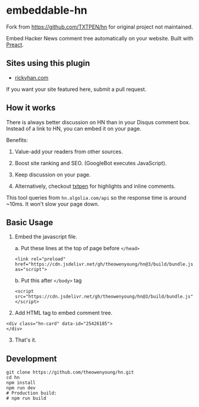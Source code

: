 # embeddable-hn

Fork from <https://github.com/TXTPEN/hn> for original project not maintained.

Embed Hacker News comment tree automatically on your website. Built with [Preact](https://preactjs.com).

## Sites using this plugin

- [rickyhan.com](http://rickyhan.com/blog/k8s.html)

If you want your site featured here, submit a pull request.

## How it works

There is always better discussion on HN than in your Disqus comment box. Instead of a link to HN, you can embed it on your page.

Benefits:

1. Value-add your readers from other sources.

2. Boost site ranking and SEO. (GoogleBot executes JavaScript).

3. Keep discussion on your page.

4. Alternatively, checkout [txtpen](https://txtpen.com) for highlights and inline comments.

This tool queries from `hn.algolia.com/api` so the response time is around ~10ms. It won't slow your page down.

## Basic Usage

1. Embed the javascript file.

   a. Put these lines at the top of page before `</head>`

   ```
   <link rel="preload" href="https://cdn.jsdelivr.net/gh/theowenyoung/hn@3/build/bundle.js" as="script">
   ```

   b. Put this after `</body>` tag

   ```
   <script src="https://cdn.jsdelivr.net/gh/theowenyoung/hn@3/build/bundle.js"></script>
   ```

2. Add HTML tag to embed comment tree.

```
<div class="hn-card" data-id="25426185">
</div>
```

3. That's it.

## Development

```
git clone https://github.com/theowenyoung/hn.git
cd hn
npm install
npm run dev
# Production build:
# npm run build
```
